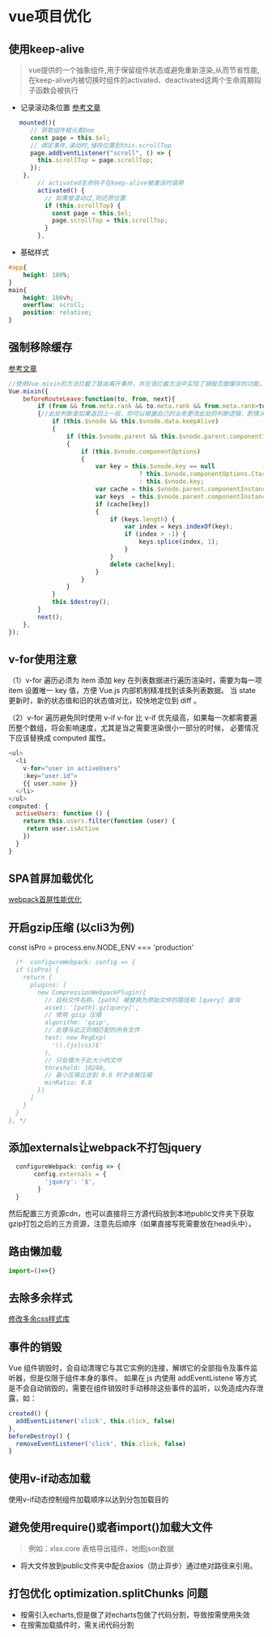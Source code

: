 # vue项目优化

## 使用keep-alive

> vue提供的一个抽象组件,用于保留组件状态或避免重新渲染,从而节省性能,在keep-alive内被切换时组件的activated、deactivated这两个生命周期钩子函数会被执行

- 记录滚动条位置
[参考文章](https://codepen.io/aaronbird/pen/BbVgJo/)

```javascript
   mounted(){
      // 获取组件根元素Dom
      const page = this.$el;
      // 绑定事件,滚动时,储存位置到this.scrollTop
      page.addEventListener("scroll", () => {
        this.scrollTop = page.scrollTop;
      });
    },
        // activated生命钩子在keep-alive被激活时调用
        activated() {
          // 如果曾滚动过,则还原位置
          if (this.scrollTop) {
            const page = this.$el;
            page.scrollTop = this.scrollTop;
          }
        },
```
- 基础样式
```css
#app{
    height: 100%;
}
main{
    height: 100vh;
    overflow: scroll;
    position: relative;
}
```

## 强制移除缓存

[参考文章](https://segmentfault.com/a/1190000015845117)

```js
//使用Vue.mixin的方法拦截了路由离开事件，并在该拦截方法中实现了销毁页面缓存的功能。
Vue.mixin({
    beforeRouteLeave:function(to, from, next){
        if (from && from.meta.rank && to.meta.rank && from.meta.rank>to.meta.rank)
        {//此处判断是如果返回上一层，你可以根据自己的业务更改此处的判断逻辑，酌情决定是否摧毁本层缓存。
            if (this.$vnode && this.$vnode.data.keepAlive)
            {
                if (this.$vnode.parent && this.$vnode.parent.componentInstance && this.$vnode.parent.componentInstance.cache)
                {
                    if (this.$vnode.componentOptions)
                    {
                        var key = this.$vnode.key == null
                                    ? this.$vnode.componentOptions.Ctor.cid + (this.$vnode.componentOptions.tag ? `::${this.$vnode.componentOptions.tag}` : '')
                                    : this.$vnode.key;
                        var cache = this.$vnode.parent.componentInstance.cache;
                        var keys  = this.$vnode.parent.componentInstance.keys;
                        if (cache[key])
                        {
                            if (keys.length) {
                                var index = keys.indexOf(key);
                                if (index > -1) {
                                    keys.splice(index, 1);
                                }
                            }
                            delete cache[key];
                        }
                    }
                }
            }
            this.$destroy();
        }
        next();
    },
});
```

## v-for使用注意

（1）v-for 遍历必须为 item 添加 key
在列表数据进行遍历渲染时，需要为每一项 item 设置唯一 key 值，方便 Vue.js 内部机制精准找到该条列表数据。
当 state 更新时，新的状态值和旧的状态值对比，较快地定位到 diff 。

（2）v-for 遍历避免同时使用 v-if
v-for 比 v-if 优先级高，如果每一次都需要遍历整个数组，将会影响速度，尤其是当之需要渲染很小一部分的时候，
必要情况下应该替换成 computed 属性。

```js
<ul>
  <li
    v-for="user in activeUsers"
    :key="user.id">
    {{ user.name }}
  </li>
</ul>
computed: {
  activeUsers: function () {
    return this.users.filter(function (user) {
	 return user.isActive
    })
  }
}
```

## SPA首屏加载优化

[webpack首屏性能优化](https://juejin.im/post/5d4d2e9bf265da0391350326)

## 开启gzip压缩 (以cli3为例)

const isPro = process.env.NODE_ENV === 'production'

```js
  /*  configureWebpack: config => {
  if (isPro) {
    return {
      plugins: [
        new CompressionWebpackPlugin({
          // 目标文件名称。[path] 被替换为原始文件的路径和 [query] 查询
          asset: '[path].gz[query]',
          // 使用 gzip 压缩
          algorithm: 'gzip',
          // 处理与此正则相匹配的所有文件
          test: new RegExp(
            '\\.(js|css)$'
          ),
          // 只处理大于此大小的文件
          threshold: 10240,
          // 最小压缩比达到 0.8 时才会被压缩
          minRatio: 0.8
        })
      ]
    }
  }
}, */
```

## 添加externals让webpack不打包jquery

```javascript
  configureWebpack: config => {
       config.externals = {
          'jquery': '$',
        }
  }
```

然后配置三方资源cdn，也可以直接将三方源代码放到本地public文件夹下获取gzip打包之后的三方资源，注意先后顺序（如果直接写死需要放在head头中）。

## 路由懒加载

```js
import=()=>{}
```

## 去除多余样式

[修改多余css样式库](https://www.purgecss.com/)

## 事件的销毁

Vue 组件销毁时，会自动清理它与其它实例的连接，解绑它的全部指令及事件监听器，但是仅限于组件本身的事件。 
如果在 js 内使用 addEventListene 等方式是不会自动销毁的，需要在组件销毁时手动移除这些事件的监听，以免造成内存泄露，如：

```javascript
created() {
  addEventListener('click', this.click, false)
},
beforeDestroy() {
  removeEventListener('click', this.click, false)
}
```

## 使用v-if动态加载

使用v-if动态控制组件加载顺序以达到分包加载目的

## 避免使用require()或者import()加载大文件

> 例如：xlsx.core 表格导出插件，地图json数据
- 将大文件放到public文件夹中配合axios（防止异步）通过绝对路径来引用。

## 打包优化 optimization.splitChunks 问题

- 按需引入echarts,但是做了对echarts包做了代码分割，导致按需使用失效
- 在按需加载插件时，需关闭代码分割

